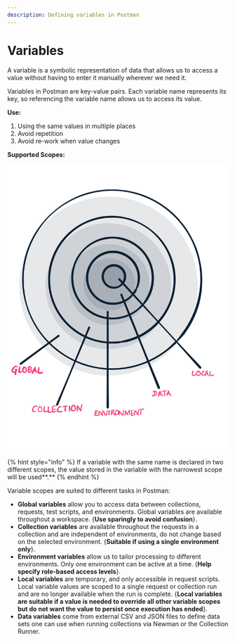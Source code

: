 ```yaml
---
description: Defining variables in Postman
---
```


# Variables

A variable is a symbolic representation of data that allows us to access a value without having to enter it manually wherever we need it.

Variables in Postman are key-value pairs. Each variable name represents its key, so referencing the variable name allows us to access its value.

**Use:**

1. Using the same values in multiple places
2. Avoid repetition
3. Avoid re-work when value changes

**Supported Scopes:**

![Possible scopes on Variables in Postman](../.gitbook/assets/postman-2.jpg)

{% hint style="info" %}
If a variable with the same name is declared in two different scopes, the value stored in the variable with the narrowest scope will be used**.**
{% endhint %}

Variable scopes are suited to different tasks in Postman:

* **Global variables** allow you to access data between collections, requests, test scripts, and environments. Global variables are available throughout a workspace. {**Use sparingly to avoid confusion**}.
*  **Collection variables** are available throughout the requests in a collection and are independent of environments, do not change based on the selected environment. {**Suitable if using a single environment only**}.
*  **Environment variables** allow us to tailor processing to different environments. Only one environment can be active at a time. {**Help specify role-based access levels**}.
*  **Local variables** are temporary, and only accessible in request scripts. Local variable values are scoped to a single request or collection run and are no longer available when the run is complete. {**Local variables are suitable if a value is needed to override all other variable scopes but do not want the value to persist once execution has ended**}.
* **Data variables** come from external CSV and JSON files to define data sets one can use when running collections via Newman or the Collection Runner.

